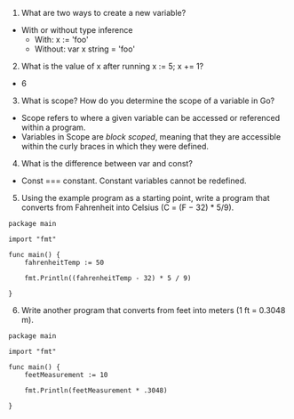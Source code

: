 1. What are two ways to create a new variable?
  - With or without type inference
    - With: x := 'foo'
    - Without: var x string = 'foo'

2. What is the value of x after running x := 5; x += 1?
  - 6

3. What is scope? How do you determine the scope of a variable in Go?
  - Scope refers to where a given variable can be accessed or referenced within a program.
  - Variables in Scope are *block scoped*, meaning that they are accessible within the curly braces in which they were defined.

4. What is the difference between var and const?
  - Const === constant. Constant variables cannot be redefined.

5. Using the example program as a starting point, write a program that converts from Fahrenheit into Celsius (C = (F − 32) * 5/9).
```
package main

import "fmt"

func main() {
	fahrenheitTemp := 50

	fmt.Println((fahrenheitTemp - 32) * 5 / 9)

}
```

6. Write another program that converts from feet into meters (1 ft = 0.3048 m).
```
package main

import "fmt"

func main() {
	feetMeasurement := 10

	fmt.Println(feetMeasurement * .3048)

}
```
